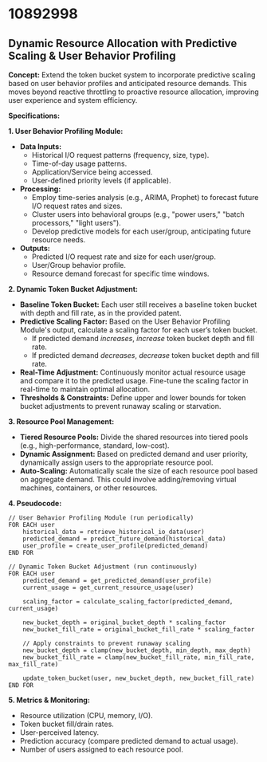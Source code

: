 # 10892998

## Dynamic Resource Allocation with Predictive Scaling & User Behavior Profiling

**Concept:** Extend the token bucket system to incorporate predictive scaling based on user behavior profiles and anticipated resource demands. This moves beyond reactive throttling to proactive resource allocation, improving user experience and system efficiency.

**Specifications:**

**1. User Behavior Profiling Module:**

*   **Data Inputs:**
    *   Historical I/O request patterns (frequency, size, type).
    *   Time-of-day usage patterns.
    *   Application/Service being accessed.
    *   User-defined priority levels (if applicable).
*   **Processing:**
    *   Employ time-series analysis (e.g., ARIMA, Prophet) to forecast future I/O request rates and sizes.
    *   Cluster users into behavioral groups (e.g., "power users," "batch processors," "light users").
    *   Develop predictive models for each user/group, anticipating future resource needs.
*   **Outputs:**
    *   Predicted I/O request rate and size for each user/group.
    *   User/Group behavior profile.
    *   Resource demand forecast for specific time windows.

**2. Dynamic Token Bucket Adjustment:**

*   **Baseline Token Bucket:** Each user still receives a baseline token bucket with depth and fill rate, as in the provided patent.
*   **Predictive Scaling Factor:** Based on the User Behavior Profiling Module's output, calculate a scaling factor for each user’s token bucket.
    *   If predicted demand *increases*, *increase* token bucket depth and fill rate.
    *   If predicted demand *decreases*, *decrease* token bucket depth and fill rate.
*   **Real-Time Adjustment:**  Continuously monitor actual resource usage and compare it to the predicted usage.  Fine-tune the scaling factor in real-time to maintain optimal allocation.
*   **Thresholds & Constraints:**  Define upper and lower bounds for token bucket adjustments to prevent runaway scaling or starvation.

**3. Resource Pool Management:**

*   **Tiered Resource Pools:** Divide the shared resources into tiered pools (e.g., high-performance, standard, low-cost).
*   **Dynamic Assignment:** Based on predicted demand and user priority, dynamically assign users to the appropriate resource pool.
*   **Auto-Scaling:**  Automatically scale the size of each resource pool based on aggregate demand. This could involve adding/removing virtual machines, containers, or other resources.

**4. Pseudocode:**

```
// User Behavior Profiling Module (run periodically)
FOR EACH user
    historical_data = retrieve_historical_io_data(user)
    predicted_demand = predict_future_demand(historical_data)
    user_profile = create_user_profile(predicted_demand)
END FOR

// Dynamic Token Bucket Adjustment (run continuously)
FOR EACH user
    predicted_demand = get_predicted_demand(user_profile)
    current_usage = get_current_resource_usage(user)

    scaling_factor = calculate_scaling_factor(predicted_demand, current_usage)

    new_bucket_depth = original_bucket_depth * scaling_factor
    new_bucket_fill_rate = original_bucket_fill_rate * scaling_factor

    // Apply constraints to prevent runaway scaling
    new_bucket_depth = clamp(new_bucket_depth, min_depth, max_depth)
    new_bucket_fill_rate = clamp(new_bucket_fill_rate, min_fill_rate, max_fill_rate)

    update_token_bucket(user, new_bucket_depth, new_bucket_fill_rate)
END FOR
```

**5. Metrics & Monitoring:**

*   Resource utilization (CPU, memory, I/O).
*   Token bucket fill/drain rates.
*   User-perceived latency.
*   Prediction accuracy (compare predicted demand to actual usage).
*   Number of users assigned to each resource pool.